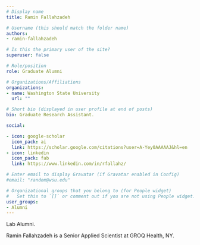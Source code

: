 ```yaml
---
# Display name
title: Ramin Fallahzadeh

# Username (this should match the folder name)
authors:
- ramin-fallahzadeh

# Is this the primary user of the site?
superuser: false

# Role/position
role: Graduate Alumni

# Organizations/Affiliations
organizations:
- name: Washington State University
  url: ""

# Short bio (displayed in user profile at end of posts)
bio: Graduate Research Assistant.

social:

- icon: google-scholar
  icon_pack: ai
  link: https://scholar.google.com/citations?user=A-Yey0AAAAAJ&hl=en
- icon: linkedin
  icon_pack: fab
  link: https://www.linkedin.com/in/rfallahz/

# Enter email to display Gravatar (if Gravatar enabled in Config)
#email: "random@wsu.edu"

# Organizational groups that you belong to (for People widget)
#   Set this to `[]` or comment out if you are not using People widget.
user_groups:
- Alumni
---
```

Lab Alumni.

Ramin Fallahzadeh is a Senior Applied Scientist at GROQ Health, NY.